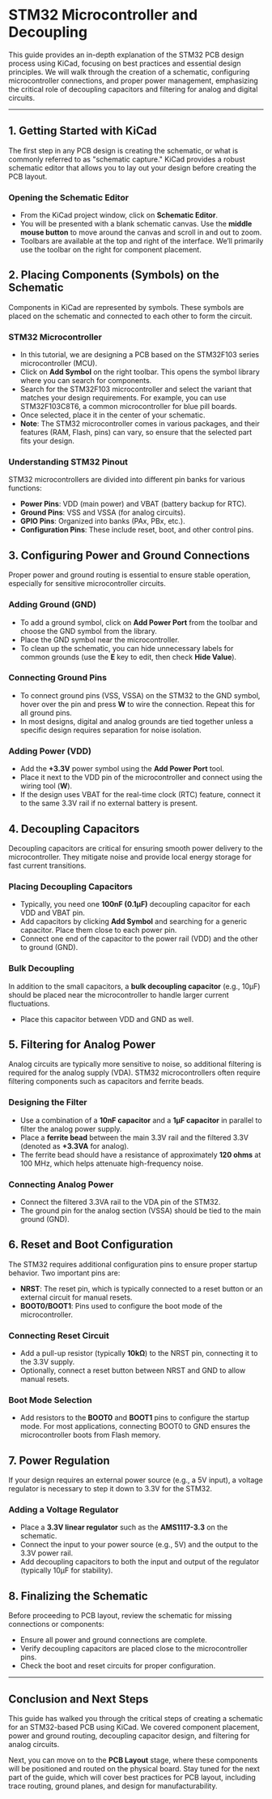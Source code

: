 # STM32 Microcontroller and Decoupling

This guide provides an in-depth explanation of the STM32 PCB design process using KiCad, focusing on best practices and essential design principles. We will walk through the creation of a schematic, configuring microcontroller connections, and proper power management, emphasizing the critical role of decoupling capacitors and filtering for analog and digital circuits.

---

## **1. Getting Started with KiCad**

The first step in any PCB design is creating the schematic, or what is commonly referred to as "schematic capture." KiCad provides a robust schematic editor that allows you to lay out your design before creating the PCB layout.

### **Opening the Schematic Editor**
- From the KiCad project window, click on **Schematic Editor**.
- You will be presented with a blank schematic canvas. Use the **middle mouse button** to move around the canvas and scroll in and out to zoom.
- Toolbars are available at the top and right of the interface. We’ll primarily use the toolbar on the right for component placement.

## **2. Placing Components (Symbols) on the Schematic**

Components in KiCad are represented by symbols. These symbols are placed on the schematic and connected to each other to form the circuit.

### **STM32 Microcontroller**
- In this tutorial, we are designing a PCB based on the STM32F103 series microcontroller (MCU).
- Click on **Add Symbol** on the right toolbar. This opens the symbol library where you can search for components.
- Search for the STM32F103 microcontroller and select the variant that matches your design requirements. For example, you can use STM32F103C8T6, a common microcontroller for blue pill boards.
- Once selected, place it in the center of your schematic.
- **Note**: The STM32 microcontroller comes in various packages, and their features (RAM, Flash, pins) can vary, so ensure that the selected part fits your design.

### **Understanding STM32 Pinout**
STM32 microcontrollers are divided into different pin banks for various functions:
- **Power Pins**: VDD (main power) and VBAT (battery backup for RTC).
- **Ground Pins**: VSS and VSSA (for analog circuits).
- **GPIO Pins**: Organized into banks (PAx, PBx, etc.).
- **Configuration Pins**: These include reset, boot, and other control pins.

## **3. Configuring Power and Ground Connections**

Proper power and ground routing is essential to ensure stable operation, especially for sensitive microcontroller circuits.

### **Adding Ground (GND)**
- To add a ground symbol, click on **Add Power Port** from the toolbar and choose the GND symbol from the library.
- Place the GND symbol near the microcontroller.
- To clean up the schematic, you can hide unnecessary labels for common grounds (use the **E** key to edit, then check **Hide Value**).

### **Connecting Ground Pins**
- To connect ground pins (VSS, VSSA) on the STM32 to the GND symbol, hover over the pin and press **W** to wire the connection. Repeat this for all ground pins.
- In most designs, digital and analog grounds are tied together unless a specific design requires separation for noise isolation.

### **Adding Power (VDD)**
- Add the **+3.3V** power symbol using the **Add Power Port** tool.
- Place it next to the VDD pin of the microcontroller and connect using the wiring tool (**W**).
- If the design uses VBAT for the real-time clock (RTC) feature, connect it to the same 3.3V rail if no external battery is present.

## **4. Decoupling Capacitors**

Decoupling capacitors are critical for ensuring smooth power delivery to the microcontroller. They mitigate noise and provide local energy storage for fast current transitions.

### **Placing Decoupling Capacitors**
- Typically, you need one **100nF (0.1µF)** decoupling capacitor for each VDD and VBAT pin.
- Add capacitors by clicking **Add Symbol** and searching for a generic capacitor. Place them close to each power pin.
- Connect one end of the capacitor to the power rail (VDD) and the other to ground (GND).

### **Bulk Decoupling**
In addition to the small capacitors, a **bulk decoupling capacitor** (e.g., 10µF) should be placed near the microcontroller to handle larger current fluctuations.
- Place this capacitor between VDD and GND as well.

## **5. Filtering for Analog Power**

Analog circuits are typically more sensitive to noise, so additional filtering is required for the analog supply (VDA). STM32 microcontrollers often require filtering components such as capacitors and ferrite beads.

### **Designing the Filter**
- Use a combination of a **10nF capacitor** and a **1µF capacitor** in parallel to filter the analog power supply.
- Place a **ferrite bead** between the main 3.3V rail and the filtered 3.3V (denoted as **+3.3VA** for analog).
- The ferrite bead should have a resistance of approximately **120 ohms** at 100 MHz, which helps attenuate high-frequency noise.

### **Connecting Analog Power**
- Connect the filtered 3.3VA rail to the VDA pin of the STM32.
- The ground pin for the analog section (VSSA) should be tied to the main ground (GND).

## **6. Reset and Boot Configuration**

The STM32 requires additional configuration pins to ensure proper startup behavior. Two important pins are:
- **NRST**: The reset pin, which is typically connected to a reset button or an external circuit for manual resets.
- **BOOT0/BOOT1**: Pins used to configure the boot mode of the microcontroller.

### **Connecting Reset Circuit**
- Add a pull-up resistor (typically **10kΩ**) to the NRST pin, connecting it to the 3.3V supply.
- Optionally, connect a reset button between NRST and GND to allow manual resets.

### **Boot Mode Selection**
- Add resistors to the **BOOT0** and **BOOT1** pins to configure the startup mode. For most applications, connecting BOOT0 to GND ensures the microcontroller boots from Flash memory.

## **7. Power Regulation**

If your design requires an external power source (e.g., a 5V input), a voltage regulator is necessary to step it down to 3.3V for the STM32.

### **Adding a Voltage Regulator**
- Place a **3.3V linear regulator** such as the **AMS1117-3.3** on the schematic.
- Connect the input to your power source (e.g., 5V) and the output to the 3.3V power rail.
- Add decoupling capacitors to both the input and output of the regulator (typically 10µF for stability).

## **8. Finalizing the Schematic**

Before proceeding to PCB layout, review the schematic for missing connections or components:
- Ensure all power and ground connections are complete.
- Verify decoupling capacitors are placed close to the microcontroller pins.
- Check the boot and reset circuits for proper configuration.

---

## **Conclusion and Next Steps**

This guide has walked you through the critical steps of creating a schematic for an STM32-based PCB using KiCad. We covered component placement, power and ground routing, decoupling capacitor design, and filtering for analog circuits.

Next, you can move on to the **PCB Layout** stage, where these components will be positioned and routed on the physical board. Stay tuned for the next part of the guide, which will cover best practices for PCB layout, including trace routing, ground planes, and design for manufacturability.